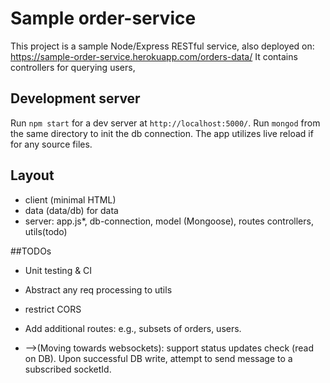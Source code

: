 # Sample order-service
This project is a sample Node/Express RESTful service, also deployed on: https://sample-order-service.herokuapp.com/orders-data/
It contains controllers for querying users, 

## Development server

Run `npm start` for a dev server at `http://localhost:5000/`. Run `mongod` from the same directory to init the db connection. 
The app utilizes live reload if for any source files.

## Layout
- client (minimal HTML)
- data (data/db) for data
- server: app.js*, db-connection, model (Mongoose), routes controllers, utils(todo)

##TODOs
- Unit testing & CI
- Abstract any req processing to utils
- restrict CORS
- Add additional routes: e.g., subsets of orders, users.

- -->(Moving towards websockets): support status updates check (read on DB).
     Upon successful DB write, attempt to send message to a subscribed socketId.

